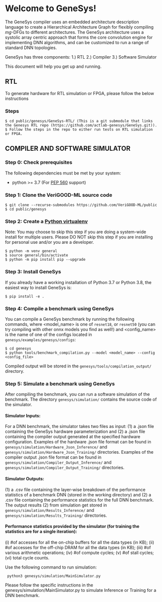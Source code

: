
# Welcome to GeneSys!

The GeneSys compiler uses an embedded architecture description language to create a Hierarchical Architecture Graph for flexibly compiling _mg_-DFGs to different architectures. The GeneSys architecture uses a systolic array centric approach that forms the core convolution engine for implementing DNN algorithms, and can be customized to  run a range of standard DNN topologies.

GeneSys has three components: 
1.) RTL
2.) Compiler
3.) Software Simulator

This document will help you get up and running. 

## RTL

To generate hardware for RTL simulation or FPGA, please follow the below instructions

### Steps
```
$ cd public/genesys/GeneSys-RTL/ (This is a git submodule that links the Genesys RTL repo (https://github.com/actlab-genesys/GeneSys.git)).
$ Follow the steps in the repo to either run tests on RTL simulation or FPGA.
```


## COMPILER AND SOFTWARE SIMULATOR

### Step 0: Check prerequisites
The following dependencies must be met by your system:
  * python >= 3.7 (For [PEP 560](https://www.python.org/dev/peps/pep-0560/) support)


### Step 1: Clone the VeriGOOD-ML source code
  ```console
  $ git clone --recurse-submodules https://github.com/VeriGOOD-ML/public
  $ cd public/genesys
  ```


### Step 2: Create a [Python virtualenv](https://docs.python.org/3/tutorial/venv.html)
Note: You may choose to skip this step if you are doing a system-wide install for multiple users.
      Please DO NOT skip this step if you are installing for personal use and/or you are a developer.
```console
$ python -m venv general
$ source general/bin/activate
$ python -m pip install pip --upgrade
```

### Step 3: Install GeneSys
If you already have a working installation of Python 3.7 or Python 3.8, the easiest way to install GeneSys is:
```console
$ pip install -e .
```

### Step 4: Compile a benchmark using GeneSys
You can compile a GeneSys benchmark by running the following commands, where <model_name> is one of  `resnet18`, or `resnet50` (you can try compiling with other onnx models you find as well!)  and <config_name> is the name of one of the configs located in `genesys/examples/genesys/configs`:
```console
$ cd genesys
$ python tools/benchmark_compilation.py --model <model_name> --config <config_file>
```

Compiled output will be stored in the `genesys/tools/compilation_output/` directory.

### Step 5: Simulate a benchmark using GeneSys
After compiling the benchmark, you can run a software simulation of the benchmark. The directory `genesys/simulation/` contains the source code of the simulator. 

#### Simulator Inputs:
For a DNN benchmark, the simulator takes two files as input: 
(1) a .json file containing the GeneSys hardware parameterization and
(2) a .json file containing the compiler output generated at the specified hardware configuration.
Examples of the hardware .json file format can be found in `genesys/simulation/Hardware_Json_Inference/` and `genesys/simulation/Hardware_Json_Training/` directories. Examples of the compiler output .json file format can be found in `genesys/simulation/Compiler_Output_Inference/` and `genesys/simulation/Compiler_Output_Training/` directories.

#### Simulator Outputs:
(1) a .csv file containing the layer-wise breakdown of the performance statistics of a benchmark DNN (stored in the working directory) and
(2) a .csv file containing the performance statistics for the full DNN benchmark.
The output results (2) from simulation get stored in `genesys/simulation/Results_Inference/` and `genesys/simulation/Results_Training/` directories.

#### Performance statistics provided by the simulator (for training the statistics are for a single iteration):
(i) #of accesses for all the on-chip buffers for all the data types (in KB);
(ii) #of accesses for the off-chip DRAM for all the data types (in KB);
(iii) #of various arithmetic operations;
(iv) #of compute cycles; (v) #of stall cycles; (vi) total cycle counts.

Use the following command to run simulation:
```console
 python3 genesys/simulation/MainSimulator.py
```
Please follow the specific instructions in the genesys/simulation/MainSimulator.py to simulate Inference or Training for a DNN benchmark.


